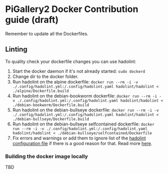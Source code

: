 # PiGallery2 Docker Contribution guide (draft)

Remember to update all the Dockerfiles.

## Linting
To quality check your dockerfile changes you can use hadolint:

1. Start the docker daemon if it's not already started: `sudo dockerd`
2. Change dir to the docker folder.
3. Run hadolint on the alpine dockerfile: `docker run --rm -i -v ./.config/hadolint.yml:/.config/hadolint.yaml hadolint/hadolint < ./alpine/Dockerfile.build`
4. Run hadolint on the debian-bookworm dockerfile: `docker run --rm -i -v ./.config/hadolint.yml:/.config/hadolint.yaml hadolint/hadolint < ./debian-bookworm/Dockerfile.build`
5. Run hadolint on the debian-bullseye dockerfile: `docker run --rm -i -v ./.config/hadolint.yml:/.config/hadolint.yaml hadolint/hadolint < ./debian-bullseye/Dockerfile.build`
7. Run hadolint on the debian-bullseye selfcontained dockerfile: `docker run --rm -i -v ./.config/hadolint.yml:/.config/hadolint.yaml hadolint/hadolint < ./debian-bullseye/selfcontained/Dockerfile`
8. Fix errors and warnings or add them to ignore list of the [hadolint configuration file](./.config/hadolint.yml) if there is a good reason for that. Read more [here](https://github.com/hadolint/hadolint).

### Building the docker image locally
TBD